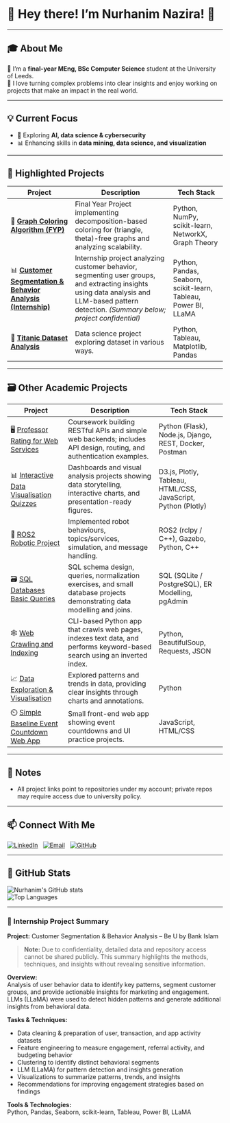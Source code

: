 # 🌸 Hey there! I’m Nurhanim Nazira! 🌟
---

## 🎓 About Me
🎀 I’m a **final-year MEng, BSc Computer Science** student at the University of Leeds.  
🧬 I love turning complex problems into clear insights and enjoy working on projects that make an impact in the real world.  

---

## 💡 Current Focus
- 🚀 Exploring **AI, data science & cybersecurity**  
- 📊 Enhancing skills in **data mining, data science, and visualization**   

---

## 🚀 Highlighted Projects

| Project | Description | Tech Stack |
|---------|-------------|------|
| 🎨 [**Graph Coloring Algorithm (FYP)**](https://github.com/hanimnzra/final-year-project) | Final Year Project implementing decomposition-based coloring for (triangle, theta)-free graphs and analyzing scalability. | Python, NumPy, scikit-learn, NetworkX, Graph Theory |
| 📊 [**Customer Segmentation & Behavior Analysis (Internship)**](#-internship-project-summary) | Internship project analyzing customer behavior, segmenting user groups, and extracting insights using data analysis and LLM-based pattern detection. *(Summary below; project confidential)* | Python, Pandas, Seaborn, scikit-learn, Tableau, Power BI, LLaMA |
| 🧩 [**Titanic Dataset Analysis**](https://github.com/hanimnzra/data-science) | Data science project exploring dataset in various ways. | Python, Tableau, Matplotlib, Pandas |

---

## 🗃️ Other Academic Projects

| Project | Description | Tech Stack |
|---|---|---|
| 🖥️ [Professor Rating for Web Services](https://github.com/hanimnzra/Web-Services) | Coursework building RESTful APIs and simple web backends; includes API design, routing, and authentication examples. | Python (Flask), Node.js, Django, REST, Docker, Postman |
| 📊 [Interactive Data Visualisation Quizzes](https://github.com/hanimnzra/Data-Visualisation) | Dashboards and visual analysis projects showing data storytelling, interactive charts, and presentation-ready figures. | D3.js, Plotly, Tableau, HTML/CSS, JavaScript, Python (Plotly) |
| 🤖 [ROS2 Robotic Project](https://github.com/hanimnzra/ros2-project-robot) | Implemented robot behaviours, topics/services, simulation, and message handling. | ROS2 (rclpy / C++), Gazebo, Python, C++ |
| 🗃️ [SQL Databases Basic Queries](https://github.com/hanimnzra/SQL_Databases) | SQL schema design, queries, normalization exercises, and small database projects demonstrating data modelling and joins. | SQL (SQLite / PostgreSQL), ER Modelling, pgAdmin |
| 🕸️ [Web Crawling and Indexing](https://github.com/hanimnzra/CWK2_WEBSERVICES) | CLI-based Python app that crawls web pages, indexes text data, and performs keyword-based search using an inverted index. | Python, BeautifulSoup, Requests, JSON |
| 📈 [Data Exploration & Visualisation](https://github.com/hanimnzra/infovis) | Explored patterns and trends in data, providing clear insights through charts and annotations. | Python |
| ⏲️ [Simple Baseline Event Countdown Web App](https://github.com/hanimnzra/event-countdown) | Small front-end web app showing event countdowns and UI practice projects. | JavaScript, HTML/CSS |

---

## 📁 Notes
- All project links point to repositories under my account; private repos may require access due to university policy.

---

## 📫 Connect With Me

[![LinkedIn](https://img.shields.io/badge/-LinkedIn-0077B5?style=flat-square&logo=linkedin&logoColor=white)](https://www.linkedin.com/in/nurhanim-nazira-rosly) &nbsp; 
[![Email](https://img.shields.io/badge/-Email-D14836?style=flat-square&logo=gmail&logoColor=white)](mailto:hanimnzra@gmail.com) &nbsp; 
[![GitHub](https://img.shields.io/badge/-GitHub-181717?style=flat-square&logo=github&logoColor=white)](https://github.com/hanimnzra)

---

## 🌈 GitHub Stats
![Nurhanim's GitHub stats](https://github-readme-stats.vercel.app/api?username=hanimnzra&show_icons=true&theme=tokyonight)  
![Top Languages](https://github-readme-stats.vercel.app/api/top-langs/?username=hanimnzra&layout=compact&theme=tokyonight)

---

### 📄 Internship Project Summary

**Project:** Customer Segmentation & Behavior Analysis – Be U by Bank Islam

> **Note:** Due to confidentiality, detailed data and repository access cannot be shared publicly. This summary highlights the methods, techniques, and insights without revealing sensitive information.

**Overview:**  
Analysis of user behavior data to identify key patterns, segment customer groups, and provide actionable insights for marketing and engagement. LLMs (LLaMA) were used to detect hidden patterns and generate additional insights from behavioral data.

**Tasks & Techniques:**  
- Data cleaning & preparation of user, transaction, and app activity datasets  
- Feature engineering to measure engagement, referral activity, and budgeting behavior  
- Clustering to identify distinct behavioral segments  
- LLM (LLaMA) for pattern detection and insights generation  
- Visualizations to summarize patterns, trends, and insights  
- Recommendations for improving engagement strategies based on findings

**Tools & Technologies:**  
Python, Pandas, Seaborn, scikit-learn, Tableau, Power BI, LLaMA

